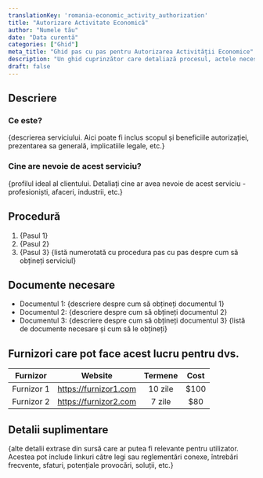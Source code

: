 ```yaml
---
translationKey: 'romania-economic_activity_authorization'
title: "Autorizare Activitate Economică"
author: "Numele tău"
date: "Data curentă"
categories: ["Ghid"]
meta_title: "Ghid pas cu pas pentru Autorizarea Activității Economice"
description: "Un ghid cuprinzător care detaliază procesul, actele necesare și furnizorii pentru procesarea Autorizării Activității Economice."
draft: false
---
```


## Descriere
### Ce este?
{descrierea serviciului. Aici poate fi inclus scopul și beneficiile autorizației, prezentarea sa generală, implicatiile legale, etc.}
### Cine are nevoie de acest serviciu?
{profilul ideal al clientului. Detaliați cine ar avea nevoie de acest serviciu - profesioniști, afaceri, industrii, etc.}

## Procedură
1. {Pasul 1}
2. {Pasul 2}
3. {Pasul 3} 
{listă numerotată cu procedura pas cu pas despre cum să obțineți serviciul}

## Documente necesare
- Documentul 1: {descriere despre cum să obțineți documentul 1}
- Documentul 2: {descriere despre cum să obțineți documentul 2}
- Documentul 3: {descriere despre cum să obțineți documentul 3}
{listă de documente necesare și cum să le obțineți}

## Furnizori care pot face acest lucru pentru dvs.

| Furnizor        |     Website        |     Termene   |       Cost       |
| --------------- |  ----------------  |  :------------: | :-------------: |
| Furnizor 1      |  https://furnizor1.com | 10 zile  |      $100      |
| Furnizor 2      |  https://furnizor2.com| 7 zile |     $80     |

## Detalii suplimentare
{alte detalii extrase din sursă care ar putea fi relevante pentru utilizator. Acestea pot include linkuri către legi sau reglementări conexe, întrebări frecvente, sfaturi, potențiale provocări, soluții, etc.}